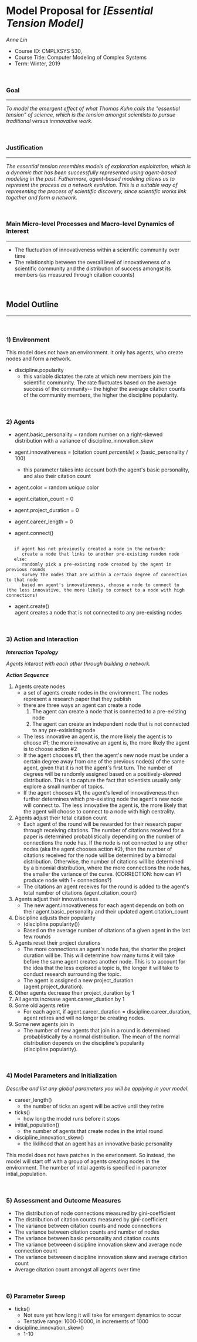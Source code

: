 # Model Proposal for _[Essential Tension Model]_

_Anne Lin_

* Course ID: CMPLXSYS 530,
* Course Title: Computer Modeling of Complex Systems
* Term: Winter, 2019



&nbsp; 

### Goal 
*****
 
_To model the emergent effect of what Thomas Kuhn calls the "essential tension" of science, which is the tension amongst scientists to pursue traditional versus innnovative work._

&nbsp;  
### Justification
****
_The essential tension resembles models of exploration exploitation, which is a dynamic that has been successfully represented using agent-based modeling in the past. Futhermore, agent-based modeling allows us to represent the process as a network evolution. This is a suitable way of representing the process of scientific discovery, since scientific works link together and form a network._

&nbsp; 
### Main Micro-level Processes and Macro-level Dynamics of Interest
****
* The fluctuation of innovativeness within a scientific community over time
* The relationship between the overall level of innovativeness of a scientific community and the distribution of success amongst its members (as measured through citation couonts)
   


&nbsp; 


## Model Outline
****
&nbsp; 
### 1) Environment

This model does not have an environment. It only has agents, who create nodes and form a network.

* discipline.popularity
   * this variable dictates the rate at which new members join the scientific community. The rate fluctuates based on the average success of the community-- the higher the average citation counts of the community members, the higher the discipline popularity.

&nbsp; 

### 2) Agents
 
* agent.basic_personality = random number on a right-skewed distribution with a variance of discipline_innovation_skew
* agent.innovativeness = (citation count *percentile*) x (basic_personality / 100)
   * this parameter takes into account both the agent's basic personality, and also their citation count
* agent.color = random *unique* color
* agent.citation_count = 0
* agent.project_duration = 0
* agent.career_length = 0
&nbsp; 

* agent.connect()  <br />
<pre><code>
   if agent has not previously created a node in the network:
      create a node that links to another pre-existing random node
   else:
      randomly pick a pre-existing node created by the agent in previous rounds
      survey the nodes that are within a certain degree of connection to that node
      based on agent's innovativeness, choose a node to connect to (the less innovative, the more likely to connect to a node with high connections)
</code></pre>
      
* agent.create() <br />
   agent creates a node that is not connected to any pre-existing nodes


&nbsp; 

### 3) Action and Interaction 
 
**_Interaction Topology_**

_Agents interact with each other through building a network._
 
**_Action Sequence_**

1. Agents create nodes
   * a set of agents create nodes in the environment. The nodes represent a research paper that they publish
   * there are three ways an agent can create a node
      1. The agent can create a node that is connected to a pre-existing node
      2. The agent can create an independent node that is not connected to any pre-exisisting node
   * The less innovative an agent is, the more likely the agent is to choose #1; the more innovative an agent is, the more likely the agent is to choose action #2
   * If the agent chooses #1, then the agent's new node must be under a certain degree away from one of the previous node(s) of the same agent, given that it is not the agent's first turn. The number of degrees will be randomly assigned based on a positively-skewed distribution. This is to capture the fact that scientists usually only explore a small number of topics.
   * If the agent chooses #1, the agent's level of innovativeness then further determines which pre-existing node the agent's new node will connect to. The less innovative the agent is, the more likely that the agent will choose to connect to a node with high centrality. 
2. Agents adjust their total citation count
   * Each agent of the round will be rewarded for their research paper through receiving citations. The number of citations received for a paper is determined probablistically depending on the number of connections the node has. If the node is not connected to any other nodes (aka the agent chooses action #2), then the number of citations received for the node will be determined by a bimodal distribution. Otherwise, the number of citations will be determined by a binomial distribution, where the more connections the node has, the smaller the variance of the curve. (CORRECTION: how can #1 produce node with 1+ connections?)
   * The citations an agent receives for the round is added to the agent's total number of citations (agent.citation_count)
3. Agents adjust their innovativeness
   * The new agent.innovativeness for each agent depends on both on their agent.basic_personality and their updated agent.citation_count
4. Discipline adjusts their popularity
   * (discipline.popularity())
   * Based on the average number of citations of a given agent in the last few rounds
4. Agents reset their project durations
   * The more connections an agent's node has, the shorter the project duration will be. This will determine how many turns it will take before the same agent creates another node. This is to account for the idea that the less explored a topic is, the longer it will take to conduct research surrounding the topic. 
   * The agent is assigned a new project_duration (agent.project_duration).
5. Other agents decrease their project_duration by 1
6. All agents increase agent.career_duation by 1
7. Some old agents retire
   * For each agent, if agent.career_duration = discipline.career_duration, agent retires and will no longer be creating nodes.
8. Some new agents join in
   * The number of new agents that join in a round is determined probablistically by a normal distribution. The mean of the normal distribution depends on the discipline's popularity (discipline.popularity).

      

&nbsp; 
### 4) Model Parameters and Initialization

_Describe and list any global parameters you will be applying in your model._

* career_length()
   * the number of ticks an agent will be active until they retire
* ticks()
   * how long the model runs before it stops
* initial_population()
   * the number of agents that create nodes in the intial round
* discipline_innovation_skew() 
   * the liklihood that an agent has an innovative basic personality

This model does not have patches in the envrionment. So instead, the model will start off with a group of agents creating nodes in the environment. The number of intial agents is specified in parameter intial_population. 

&nbsp; 

### 5) Assessment and Outcome Measures

* The distribution of node connections measured by gini-coefficient
* The distribution of citation counts measured by gini-coefficient
* The variance between citation counts and node connections 
* The variance between citation counts and number of nodes
* The variance between basic personality and citation counts
* The variance betweeen discipline innovation skew and average node connection count
* The variance betweeen discipline innovation skew and average citation count
* Average citation count amongst all agents over time

&nbsp; 

### 6) Parameter Sweep

* ticks()
   * Not sure yet how long it will take for emergent dynamics to occur
   * Tentative range: 1000-10000, in increments of 1000
* discipline_innovation_skew()
   * 1-10
